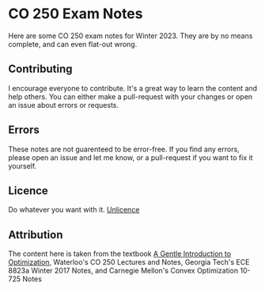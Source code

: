 # CO 250 Exam Notes
Here are some CO 250 exam notes for Winter 2023. They are by no means complete, and can even flat-out wrong.

## Contributing
I encourage everyone to contribute. It's a great way to learn the content and help others. You can either make a pull-request with your changes or open an issue about errors or requests.

## Errors
These notes are not guarenteed to be error-free. If you find any errors, please open an issue and let me know, or a pull-request if you want to fix it yourself.

## Licence
Do whatever you want with it. [Unlicence](https://en.wikipedia.org/wiki/Unlicense)

## Attribution
The content here is taken from the textbook [A Gentle Introduction to Optimization](https://www.cambridge.org/highereducation/books/gentle-introduction-to-optimization/F3E04AD76ADD3C202A2206902CD2D051#overview), Waterloo's CO 250 Lectures and Notes, Georgia Tech's ECE 8823a Winter 2017 Notes, and Carnegie Mellon's Convex Optimization 10-725 Notes
